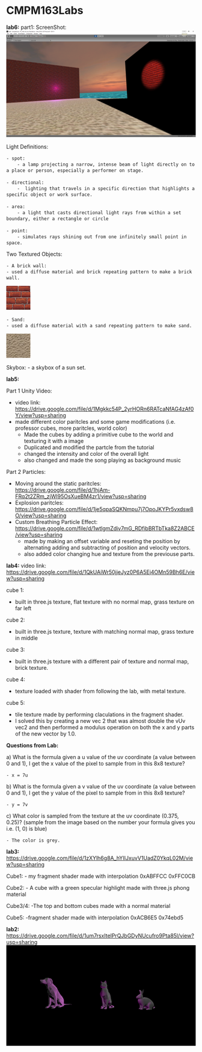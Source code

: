 # CMPM163Labs
**lab6:**
part1:
ScreenShot: 
![](lab6/part1.png)

Light Definitions:

    - spot:
        - a lamp projecting a narrow, intense beam of light directly on to a place or person, especially a performer on stage.

    - directional:
        -  lighting that travels in a specific direction that highlights a specific object or work surface.

    - area:
        - a light that casts directional light rays from within a set boundary, either a rectangle or circle
	
    - point:
        - simulates rays shining out from one infinitely small point in space.

Two Textured Objects:

    - A brick wall:
    - used a diffuse material and brick repeating pattern to make a brick wall. 
   ![](lab6/bricksx64.png)
    
    - Sand:
    - used a diffuse material with a sand repeating pattern to make sand. 
    
   ![](lab6/Sand2.jpg)

Skybox:
    - a skybox of a sun set.

**lab5:**

Part 1 Unity Video: 
- video link: https://drive.google.com/file/d/1Mgkkc54P_2yrHORn6RATcaNfAG4zAf0Y/view?usp=sharing
- made different color paritcles and some game modifications (i.e. professor cubes, more paritcles, world color)
	- Made the cubes by adding a primitive cube to the world and texturing it with a image
	- Duplicated and modified the partcle from the tutorial
	- changed the intensity and color of the overall light
	- also changed and made the song playing as background music
	
Part 2 Particles:
- Moving around the static paritcles: https://drive.google.com/file/d/1hjAm-FRq2t2ZRm_zjWI95OsXueBM4zr1/view?usp=sharing
- Explosion paritcles: https://drive.google.com/file/d/1je5qpaSQKNmpu7j7OpoJKYPr5vxdsw8O/view?usp=sharing
- Custom Breathing Particle Effect: https://drive.google.com/file/d/1wtlgmZdiv7mG_RDfibBRTbTka8Z2ABCE/view?usp=sharing
	- made by making an offset variable and reseting the position by alternating adding and subtracting of position and velocity vectors.
	- also added color changing hue and texture from the previouse parts.
	
**lab4:**
video link: https://drive.google.com/file/d/1QkUAiWr50jjeJyz0P6A5Ej4OMn59Bh6E/view?usp=sharing

cube 1:
- built in three.js texture, flat texture with no normal map, grass texture on far left

cube 2:
- built in three.js texture, texture with matching normal map, grass texture in middle

cube 3:
- built in three.js texture with a different pair of texture and normal map, brick texture.

cube 4:
- texture loaded with shader from following the lab, with metal texture.

cube 5:
- tile texture made by performing claculations in the fragment shader.
- I solved this by creating a new vec 2 that was almost double the vUv vec2 and then performed a modulus operation on both the x and y parts of the new vector by 1.0.

**Questions from Lab:**

a) What is the formula given a u value of the uv coordinate (a value between 0 and 1), I get the x value of the pixel to sample from in this 8x8 texture?
    
    - x = 7u
    
b) What is the formula given a v value of the uv coordinate (a value between 0 and 1), I get the y value of the pixel to sample from in this 8x8 texture?
    
    - y = 7v
    
c) What color is sampled from the texture at the uv coordinate (0.375, 0.25)? (sample from the image based on the number your formula gives you i.e. (1, 0) is blue)
    
    - The color is grey.


**lab3:** https://drive.google.com/file/d/1zXYlh6g8A_hYIIJxuvV1UadZ0YkqL02M/view?usp=sharing

Cube1:
    - my fragment shader made with interpolation  0xABFFCC 0xFFC0CB
    
Cube2:
    - A cube with a green specular highlight made with three.js phong material
    
Cube3/4:
    -The top and bottom cubes made with a normal material 
    
Cube5:
    -fragment shader made with interpolation  0xACB6E5 0x74ebd5
    


**lab2:** https://drive.google.com/file/d/1um7rsxItelPrQJbGDyNUcufro9Pta85l/view?usp=sharing
![](lab2/models.png)

